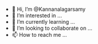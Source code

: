 - 👋 Hi, I’m @Kannanalagarsamy
- 👀 I’m interested in ...
- 🌱 I’m currently learning ...
- 💞️ I’m looking to collaborate on ...
- 📫 How to reach me ...

<!---
Kannanalagarsamy/Kannanalagarsamy is a ✨ special ✨ repository because its `README.md` (this file) appears on your GitHub profile.
You can click the Preview link to take a look at your changes.
--->
